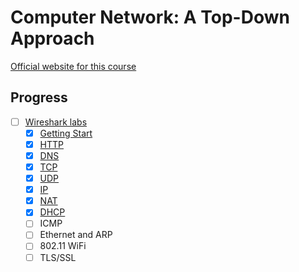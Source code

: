 # Computer Network: A Top-Down Approach

[Official website for this course](https://gaia.cs.umass.edu/kurose_ross/index.php)

## Progress
- [ ] [Wireshark labs](./wireshark-labs/)
  - [x] [Getting Start](./wireshark-labs/getting-start/)
  - [x] [HTTP](./wireshark-labs/http/)
  - [x] [DNS](./wireshark-labs/dns/)
  - [x] [TCP](./wireshark-labs/tcp/)
  - [x] [UDP](./wireshark-labs/udp/)
  - [x] [IP](./wireshark-labs/ip/)
  - [x] [NAT](./wireshark-labs/nat/)
  - [x] [DHCP](./wireshark-labs/dhcp/)
  - [ ] ICMP
  - [ ] Ethernet and ARP
  - [ ] 802.11 WiFi
  - [ ] TLS/SSL
